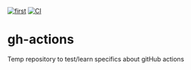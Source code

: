 [![first](https://github.com/cashmy/gh-actions/actions/workflows/first.yml/badge.svg)](https://github.com/cashmy/gh-actions/actions/workflows/first.yml)
[![CI](https://github.com/cashmy/gh-actions/actions/workflows/complex.yml/badge.svg)](https://github.com/cashmy/gh-actions/actions/workflows/complex.yml)

# gh-actions
Temp repository to test/learn specifics about gitHub actions

